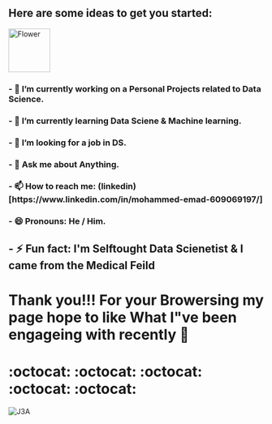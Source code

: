  <h2>Here are some ideas to get you started:</h2>

<a href="https://www.linkedin.com/in/mohammed-emad-609069197/"><img src="![linkedin-logo-vector-37693823](https://user-images.githubusercontent.com/38521101/129080856-e936855d-7810-44dc-a0de-f320c3cd94d9.jpg)" width="82" height="86" title="White flower" alt="Flower"></a>
 




<h3>- 🔭 I’m currently working on a Personal Projects related to Data Science.</h3>

<h3>- 🌱 I’m currently learning Data Sciene & Machine learning.</h3>

<h3>- 👯 I’m looking for a job in DS.</h3>

<h3>- 💬 Ask me about Anything.</h3>

<h3>- 📫 How to reach me: (linkedin)[https://www.linkedin.com/in/mohammed-emad-609069197/]</h3>

<h3>- 😄 Pronouns: He / Him.</h3>

<h2>- ⚡ Fun fact: I'm Selftought Data Scienetist & I came from the Medical Feild</h2>

<h1>Thank you!!! For your Browersing my page hope to like What I"ve been engageing with recently  👋 <h1>:octocat: :octocat: :octocat: :octocat: :octocat:</h1></h1>

![J3A](https://user-images.githubusercontent.com/38521101/129072139-4e0ac36d-2a5b-43ee-af80-9cab0683cc1a.gif)

